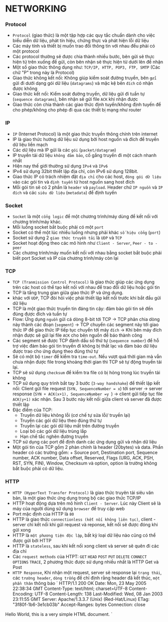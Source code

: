 NETWORKING
===========
### Protocol
- `Protocol` (giao thức) là một tập hợp các quy tắc chuẩn dành cho việc biểu diễn dữ liệu, phát tín hiệu,
chứng thực và phát hiện lỗi dữ liệu
- Các máy tính và thiết bị muốn trao đổi thông tin với nhau đều phải có một protocol
- Các protocol thường sẽ được chia thành nhiều bước, bên gửi sẽ thực hiện từ trên xuống để gửi,
còn bên nhận sẽ thực hiện từ dưới lên để nhận
- Một số giao thức thông dụng như: `TCP/IP, HTTP, POP3, FTP, SMTP` (Các chữ "P" trong này là Protocol)
- Giao thức không kết nối: Không giúp kiểm soát đường truyền, bên `gửi` gửi đi dưới dạng gói dữ liệu (`datagrams`) và mặc kệ bên `đích` có nhận được không
- Giao thức kết nối: Kiểm soát đường truyền, dữ liệu gửi đi tuần tự (`sequence datagrams`), bên nhận sẽ gửi file `ACK` khi nhận được
- Giao thức còn chia thành các giao thức định tuyến/không định tuyến để cho phép/không cho phép đi qua các thiết bị mạng như router

### IP
- `IP` (Internet Protocol) là một giao thức truyền thông chính trên internet 
- IP là giao thức hướng dữ liệu sử dụng bởi host nguồn và đích để truyền dữ liệu liền mạch
- Các dữ liệu mà IP gửi là các `gói` (`packet/datagram`)
- IP truyền tải dữ liệu `không đảm bảo`, cố gắng truyền đi một cách nhanh nhất
- Hiện nay thế giới thường sử dụng `IPv4` và `IPv6`
- IPv4 sử dụng 32bit thiết lập địa chỉ, còn IPv6 sử dụng 128bit. 
- Giao thức IP có trách nhiệm đặt `địa chỉ` cho các host, `đóng gói dữ liệu` vào các gói tin và `định tuyến` từ host nguồn sang host đích
- Mỗi gói tin sẽ có 2 phần là `header` và `payload`. Header chứ `IP nguồn` và `IP đích` và các `siêu dữ liệu` (`metadata`) để định tuyến

### Socket
- `Socket` là một `cổng logic` để một chương trình/máy dùng để kết nối với chương trình/máy khác.
- Mỗi luồng socket bắt buộc phải có một `port` 
- Socket có thể một lúc nhiều luồng nhưng phải khác `số hiệu cổng` (`port`)
- Socket sử dụng 2 `giao thức truyền tải` là `UDP` và `TCP`
- Socket hoạt động theo các mô hình như `Client - Server`, `Peer - to - peer`
- Các chương trình/máy muốn kết nối với nhau bằng socket bắt buộc phải biết port Socket và IP của chương trình/máy còn lại

### TCP
- `TCP (Tranmission Control Protocol)` là giao thức giúp các ứng dụng trên các host có thể tạo kết nối với nhau để trao đổi dữ liệu hoặc gói tin
- TCP là tầng trung gian giữa giao thức IP và ứng dụng.
- khác với `UDP`, TCP đòi hỏi việc phải thiết lập kết nối trước khi bắt đầu gửi dữ liệu 
- TCP là một giao thức truyền tin đáng tin cậy: đảm bảo gói tin sẽ đến đúng được đích và tuần tự
- Flow: Ứng dụng `nguồn` gửi cá dòng 8-bit tới TCP -> TCP phân chia dòng này thành các đoạn (`segment`) -> TCP chuyển các segment này tới giao thức IP để  giao thức IP tiếp tục chuyển tới máy `đích` -> Khi bên máy đích nhận được sẽ gửi lại file `ACK` cho bên nguồn để báo thành công
- Các segment sẽ được TCP đánh dấu số thứ tự (`sequence number`) để hỗ trợ việc đảm bảo gói tin truyền đi không bị thất lạc và đảm bảo dữ liệu được trao cho ứng dụng theo đúng thứ tự
- Sẽ có một bộ `timer` để kiểm tra `time-out`. Nếu vượt quá thời gian mà vẫn chưa nhận được file trong khoảng thời gian thì TCP sẽ tự động truyền tải lại.
- TCP sẽ sử dụng `checksum` để kiểm tra file có bị hỏng trong lúc truyền tải không
- TCP sử dụng quy trình bắt tay 3 bước (`3-way handshake`) để thiết lập kết nối: Client gửi file request (`SYN, SequenceNumber = x`) tới server -> server response (`SYN + ACK(x+1), SequenceNumber =y `) -> client gửi tiếp tục file `ACK(y+1)` xác nhận. Sau 3 bước này kết nối giữa client và server đã được thiết lập 
- Đặc điểm của TCP:
	+ Truyền dữ liệu không lỗi (cơ chế tự sửa lỗi/ truyền lại)
	+ Truyền các gói dữ liệu theo đúng thứ tự 
	+ Truyền lại các gói dữ liệu mất trên đường truyền
	+ Loại bỏ các gói dữ liệu trùng lắp
	+ Hạn chế tắc nghẽn đường truyền
- TCP sử dụng các port để định danh các ứng dụng gửi và nhận dữ liệu 
- Một gói tin của TCP gồm 2 phàn chính là header (20bytes) và data. Phần header có các trường gồm: 	+ Source port, Destination port, Sequence number, ACK number, Data offset, Reserved, Flags (URG, ACK, PSH, RST, SYN, FIN), Window, Checksum và option, option là trường không bắt buộc phải có dữ liệu.

### HTTP
- `HTTP (HyperText Transfer Protocol)` là giao thức truyên tải siêu văn bản, là một giao thức ứng dụng trong bộ các giao thức TCP/IP
- HTTP hoạt động dựa trên mô hình `Client - Server`. Lúc này Client sẽ là máy của người dùng sử dụng `browser` để truy cập web
- Port mặc định của HTTP là `80`
- HTTP là giao thức `connectionless (kết nối không liên tục)`, client - server chỉ kết nối khi gửi request và reponse, kết nối sẽ được đóng khi gửi xong
- HTTP là `một phương tiện độc lập`, bất kỳ loại dữ liệu nào cũng có thể được gửi bởi HTTP
- HTTP là `stateless`, sau khi kết nối xong client và server sẽ quên đi các địa chỉ
- Các `request methods` của HTPT: `GET` `HEAD` `POST` `PUT` `DELETE` `CONNECT` `OPTIONS` `TRACE`, 2 phương thức được sử dụng nhiều nhất là HTTP Get và Post
- `HTTP Response`, Khi nhận một request, server sẽ response lại `trạng thái`, các `trường header`, `dòng trống` để chỉ định rằng header đã kết thúc, `một phần thân` thông báo 
`
HTTP/1.1 200 OK
Date: Mon, 23 May 2005 22:38:34 GMT
Content-Type: text/html; charset=UTF-8
Content-Encoding: UTF-8
Content-Length: 138
Last-Modified: Wed, 08 Jan 2003 23:11:55 GMT
Server: Apache/1.3.3.7 (Unix) (Red-Hat/Linux)
ETag: "3f80f-1b6-3e1cb03b"
Accept-Ranges: bytes
Connection: close

<html>
<head>
  <title>An Example Page</title>
</head>
<body>
  Hello World, this is a very simple HTML document.
</body>
</html>
`


